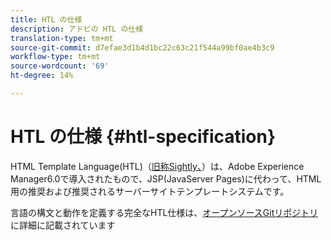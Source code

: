 ```yaml
---
title: HTL の仕様
description: アドビの HTL の仕様
translation-type: tm+mt
source-git-commit: d7efae3d1b4d1bc22c63c21f544a99bf0ae4b3c9
workflow-type: tm+mt
source-wordcount: '69'
ht-degree: 14%

---
```



# HTL の仕様 {#htl-specification}

HTML Template Language(HTL)（[旧称Sightly、](update.md)）は、Adobe Experience Manager6.0で導入されたもので、JSP(JavaServer Pages)に代わって、HTML用の推奨および推奨されるサーバーサイトテンプレートシステムです。

言語の構文と動作を定義する完全なHTL仕様は、[オープンソースGitリポジトリ](https://github.com/adobe/htl-spec)に詳細に記載されています
